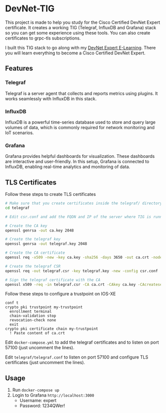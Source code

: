 # DevNet-TIG
This project is made to help you study for the Cisco Certified DevNet Expert certificate. It creates a working TIG (Telegraf, InfluxDB and Grafana) stack so you can get some experience using these tools. You can also create certificates to grpc-tls subscriptions.

I built this TIG stack to go along with my [DevNet Expert E-Learning](https://devnet-academy.com). There you will learn everything to become a Cisco Certified DevNet Expert.


## Features
### Telegraf
Telegraf is a server agent that collects and reports metrics using plugins. It works seamlessly with InfluxDB in this stack.

### InfluxDB
InfluxDB is a powerful time-series database used to store and query large volumes of data, which is commonly required for network monitoring and IoT scenarios.

### Grafana
Grafana provides helpful dashboards for visualization. These dashboards are interactive and user-friendly. In this setup, Grafana is connected to InfluxDB, enabling real-time analytics and monitoring of data.

## TLS Certificates
Follow these steps to create TLS certificates
```sh
# Make sure that you create certificates inside the telegraf/ directory
cd telegraf

# Edit csr.conf and add the FQDN and IP of the server where TIG is running

# Create the CA key
openssl genrsa -out ca.key 2048

# Create the telegraf key
openssl genrsa -out telegraf.key 2048

# Create the CA certificate
openssl req -x509 -new -key ca.key -sha256 -days 3650 -out ca.crt -nodes

# Create the telegraf CSR
openssl req -out telegraf.csr -key telegraf.key -new -config csr.conf

# Sign the telegraf certificate with the CA
openssl x509 -req -in telegraf.csr -CA ca.crt -CAkey ca.key -CAcreateserial -out telegraf.crt -days 3650 -extensions v3_req -extfile csr.conf
```

Follow these steps to configure a trustpoint on IOS-XE
```
conf t
crypto pki trustpoint my-trustpoint
  enrollment terminal
  chain-validation stop
  revocation-check none
  exit
crypto pki certificate chain my-trustpoint
  ! Paste content of ca.crt
```

Edit `docker-compose.yml` to add the telegraf certificates and to listen on port 57100 (just uncomment the lines).

Edit `telegraf/telegraf.conf` to listen on port 57100 and configure TLS certificates (just uncomment the lines).

## Usage
1. Run `docker-compose up`
2. Login to Grafana `http://localhost:3000`
    - Username: expert
    - Password: 1234QWer!
